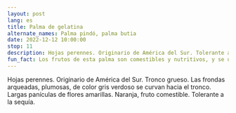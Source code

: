 ```yaml
---
layout: post
lang: es
title: Palma de gelatina
alternate_names: Palma pindó, palma butia
date: 2022-12-12 10:00:00
stop: 11
description: Hojas perennes. Originario de América del Sur. Tolerante a la sequía.
fun_fact: Los frutos de esta palma son comestibles y nutritivos, y se utilizan para hacer jugos, licores, jaleas y helados
---
```

Hojas perennes. Originario de América del Sur. Tronco grueso. Las frondas arqueadas, plumosas, de color gris verdoso se curvan hacia el tronco. Largas panículas de flores amarillas. Naranja, fruto comestible. Tolerante a la sequía.
